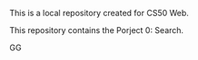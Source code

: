 This is a local repository created for CS50 Web. 

This repository contains the Porject 0: Search.

GG
